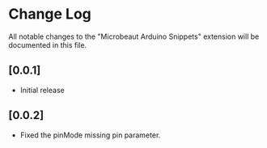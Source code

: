 # Change Log

All notable changes to the "Microbeaut Arduino Snippets" extension will be documented in this file.

## [0.0.1]

- Initial release


## [0.0.2]

- Fixed the pinMode missing pin parameter.